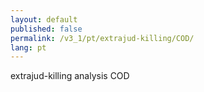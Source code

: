 ```yaml
---
layout: default
published: false
permalink: /v3_1/pt/extrajud-killing/COD/
lang: pt
---
```


extrajud-killing analysis COD
